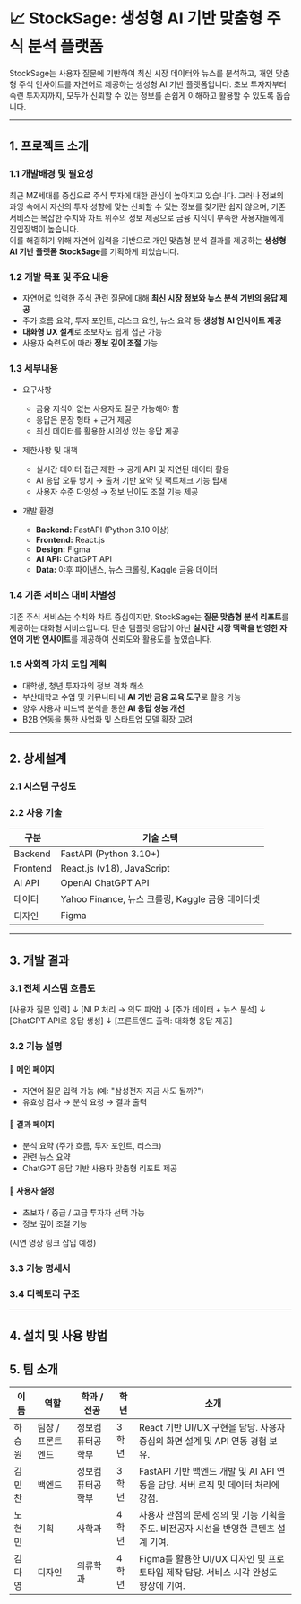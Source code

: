 # 📈 StockSage: 생성형 AI 기반 맞춤형 주식 분석 플랫폼

StockSage는 사용자 질문에 기반하여 최신 시장 데이터와 뉴스를 분석하고, 개인 맞춤형 주식 인사이트를 자연어로 제공하는 생성형 AI 기반 플랫폼입니다. 초보 투자자부터 숙련 투자자까지, 모두가 신뢰할 수 있는 정보를 손쉽게 이해하고 활용할 수 있도록 돕습니다.

---

## 1. 프로젝트 소개

### 1.1 개발배경 및 필요성
최근 MZ세대를 중심으로 주식 투자에 대한 관심이 높아지고 있습니다. 그러나 정보의 과잉 속에서 자신의 투자 성향에 맞는 신뢰할 수 있는 정보를 찾기란 쉽지 않으며, 기존 서비스는 복잡한 수치와 차트 위주의 정보 제공으로 금융 지식이 부족한 사용자들에게 진입장벽이 높습니다.  
이를 해결하기 위해 자연어 입력을 기반으로 개인 맞춤형 분석 결과를 제공하는 **생성형 AI 기반 플랫폼 StockSage**를 기획하게 되었습니다.

### 1.2 개발 목표 및 주요 내용
- 자연어로 입력한 주식 관련 질문에 대해 **최신 시장 정보와 뉴스 분석 기반의 응답 제공**
- 주가 흐름 요약, 투자 포인트, 리스크 요인, 뉴스 요약 등 **생성형 AI 인사이트 제공**
- **대화형 UX 설계**로 초보자도 쉽게 접근 가능
- 사용자 숙련도에 따라 **정보 깊이 조절** 가능

### 1.3 세부내용
- 요구사항
  - 금융 지식이 없는 사용자도 질문 가능해야 함
  - 응답은 문장 형태 + 근거 제공
  - 최신 데이터를 활용한 시의성 있는 응답 제공

- 제한사항 및 대책
  - 실시간 데이터 접근 제한 → 공개 API 및 지연된 데이터 활용
  - AI 응답 오류 방지 → 출처 기반 요약 및 팩트체크 기능 탑재
  - 사용자 수준 다양성 → 정보 난이도 조절 기능 제공

- 개발 환경
  - **Backend:** FastAPI (Python 3.10 이상)
  - **Frontend:** React.js
  - **Design:** Figma
  - **AI API:** ChatGPT API
  - **Data:** 야후 파이낸스, 뉴스 크롤링, Kaggle 금융 데이터

### 1.4 기존 서비스 대비 차별성
기존 주식 서비스는 수치와 차트 중심이지만, StockSage는 **질문 맞춤형 분석 리포트**를 제공하는 대화형 서비스입니다. 단순 템플릿 응답이 아닌 **실시간 시장 맥락을 반영한 자연어 기반 인사이트**를 제공하여 신뢰도와 활용도를 높였습니다.

### 1.5 사회적 가치 도입 계획
- 대학생, 청년 투자자의 정보 격차 해소
- 부산대학교 수업 및 커뮤니티 내 **AI 기반 금융 교육 도구**로 활용 가능
- 향후 사용자 피드백 분석을 통한 **AI 응답 성능 개선**
- B2B 연동을 통한 사업화 및 스타트업 모델 확장 고려

---

## 2. 상세설계

### 2.1 시스템 구성도

### 2.2 사용 기술

| 구분 | 기술 스택 |
|------|-----------|
| Backend | FastAPI (Python 3.10+) |
| Frontend | React.js (v18), JavaScript |
| AI API | OpenAI ChatGPT API |
| 데이터 | Yahoo Finance, 뉴스 크롤링, Kaggle 금융 데이터셋 |
| 디자인 | Figma |
---

## 3. 개발 결과

### 3.1 전체 시스템 흐름도
[사용자 질문 입력] ↓ [NLP 처리 → 의도 파악] ↓ [주가 데이터 + 뉴스 분석] ↓ [ChatGPT API로 응답 생성] ↓ [프론트엔드 출력: 대화형 응답 제공]


### 3.2 기능 설명

#### 📍 메인 페이지
- 자연어 질문 입력 가능 (예: "삼성전자 지금 사도 될까?")
- 유효성 검사 → 분석 요청 → 결과 출력

#### 📍 결과 페이지
- 분석 요약 (주가 흐름, 투자 포인트, 리스크)
- 관련 뉴스 요약
- ChatGPT 응답 기반 사용자 맞춤형 리포트 제공

#### 📍 사용자 설정
- 초보자 / 중급 / 고급 투자자 선택 가능
- 정보 깊이 조절 기능

(시연 영상 링크 삽입 예정)

### 3.3 기능 명세서


### 3.4 디렉토리 구조

---

## 4. 설치 및 사용 방법

## 5. 팀 소개

| 이름     | 역할        | 학과 / 전공             | 학년 | 소개 |
|----------|-------------|--------------------------|------|------|
| 하승원   | 팀장 / 프론트엔드 | 정보컴퓨터공학부        | 3학년 | React 기반 UI/UX 구현을 담당. 사용자 중심의 화면 설계 및 API 연동 경험 보유. |
| 김민찬   | 백엔드       | 정보컴퓨터공학부        | 3학년 | FastAPI 기반 백엔드 개발 및 AI API 연동을 담당. 서버 로직 및 데이터 처리에 강점. |
| 노현민   | 기획         | 사학과                  | 4학년 | 사용자 관점의 문제 정의 및 기능 기획을 주도. 비전공자 시선을 반영한 콘텐츠 설계 기여. |
| 김다영   | 디자인       | 의류학과                | 4학년 | Figma를 활용한 UI/UX 디자인 및 프로토타입 제작 담당. 서비스 시각 완성도 향상에 기여. |





